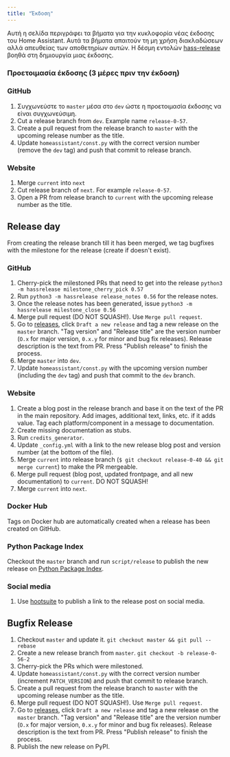 ```yaml
---
title: "Έκδοση"
---
```


Αυτή η σελίδα περιγράφει τα βήματα για την κυκλοφορία νέας έκδοσης του Home Assistant. Αυτά τα βήματα απαιτούν τη μη χρήση διακλαδώσεων αλλά απευθείας των αποθετηρίων αυτών. Η δέσμη εντολών [hass-release](https://github.com/home-assistant/hass-release) βοηθά στη δημιουργία μιας έκδοσης.

### Προετοιμασία έκδοσης (3 μέρες πριν την έκδοση)

### GitHub

1. Συγχωνεύστε το `master` μέσα στο `dev` ώστε η προετοιμασία έκδοσης να είναι συγχωνεύσιμη.
2. Cut a release branch from `dev`. Example name `release-0-57`.
3. Create a pull request from the release branch to `master` with the upcoming release number as the title.
4. Update `homeassistant/const.py` with the correct version number (remove the `dev` tag) and push that commit to release branch.

### Website

1. Merge `current` into `next`
2. Cut release branch of `next`. For example `release-0-57`.
3. Open a PR from release branch to `current` with the upcoming release number as the title.

## Release day

From creating the release branch till it has been merged, we tag bugfixes with the milestone for the release (create if doesn't exist).

### GitHub

1. Cherry-pick the milestoned PRs that need to get into the release `python3 -m hassrelease milestone_cherry_pick 0.57`
2. Run `python3 -m hassrelease release_notes 0.56` for the release notes.
3. Once the release notes has been generated, issue `python3 -m hassrelease milestone_close 0.56`
4. Merge pull request (DO NOT SQUASH!). Use `Merge pull request`.
5. Go to [releases](https://github.com/home-assistant/home-assistant/releases), click `Draft a new release` and tag a new release on the `master` branch. "Tag version" and "Release title" are the version number (`O.x` for major version, `0.x.y` for minor and bug fix releases). Release description is the text from PR. Press "Publish release" to finish the process.
6. Merge `master` into `dev`.
7. Update `homeassistant/const.py` with the upcoming version number (including the `dev` tag) and push that commit to the `dev` branch.

### Website

1. Create a blog post in the release branch and base it on the text of the PR in the main repository. Add images, additional text, links, etc. if it adds value. Tag each platform/component in a message to documentation.
2. Create missing documentation as stubs.
3. Run `credits_generator`.
4. Update `_config.yml` with a link to the new release blog post and version number (at the bottom of the file).
5. Merge `current` into release branch (`$ git checkout release-0-40 && git merge current`) to make the PR mergeable.
6. Merge pull request (blog post, updated frontpage, and all new documentation) to `current`. DO NOT SQUASH!
7. Merge `current` into `next`.

### Docker Hub

Tags on Docker hub are automatically created when a release has been created on GitHub.

### Python Package Index

Checkout the `master` branch and run `script/release` to publish the new release on [Python Package Index](https://pypi.python.org).

### Social media

1. Use [hootsuite](https://hootsuite.com/dashboard) to publish a link to the release post on social media.

## Bugfix Release

1. Checkout `master` and update it. `git checkout master && git pull --rebase`
2. Create a new release branch from `master`. `git checkout -b release-0-56-2`
3. Cherry-pick the PRs which were milestoned.
4. Update `homeassistant/const.py` with the correct version number (increment `PATCH_VERSION`) and push that commit to release branch.
5. Create a pull request from the release branch to `master` with the upcoming release number as the title.
6. Merge pull request (DO NOT SQUASH!). Use `Merge pull request`.
7. Go to [releases](https://github.com/home-assistant/home-assistant/releases), click `Draft a new release` and tag a new release on the `master` branch. "Tag version" and "Release title" are the version number (`O.x` for major version, `0.x.y` for minor and bug fix releases). Release description is the text from PR. Press "Publish release" to finish the process.
8. Publish the new release on PyPI.